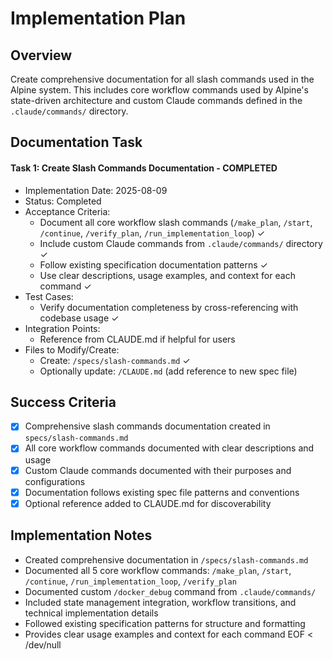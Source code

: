 # Implementation Plan

## Overview
Create comprehensive documentation for all slash commands used in the Alpine system. This includes core workflow commands used by Alpine's state-driven architecture and custom Claude commands defined in the `.claude/commands/` directory.

## Documentation Task

#### Task 1: Create Slash Commands Documentation - COMPLETED
- Implementation Date: 2025-08-09
- Status: Completed
- Acceptance Criteria:
  * Document all core workflow slash commands (`/make_plan`, `/start`, `/continue`, `/verify_plan`, `/run_implementation_loop`) ✓
  * Include custom Claude commands from `.claude/commands/` directory ✓
  * Follow existing specification documentation patterns ✓
  * Use clear descriptions, usage examples, and context for each command ✓
- Test Cases:
  * Verify documentation completeness by cross-referencing with codebase usage ✓
- Integration Points:
  * Reference from CLAUDE.md if helpful for users
- Files to Modify/Create:
  * Create: `/specs/slash-commands.md` ✓
  * Optionally update: `/CLAUDE.md` (add reference to new spec file)

## Success Criteria
- [x] Comprehensive slash commands documentation created in `specs/slash-commands.md`
- [x] All core workflow commands documented with clear descriptions and usage
- [x] Custom Claude commands documented with their purposes and configurations
- [x] Documentation follows existing spec file patterns and conventions
- [x] Optional reference added to CLAUDE.md for discoverability

## Implementation Notes
- Created comprehensive documentation in `/specs/slash-commands.md`
- Documented all 5 core workflow commands: `/make_plan`, `/start`, `/continue`, `/run_implementation_loop`, `/verify_plan`
- Documented custom `/docker_debug` command from `.claude/commands/`
- Included state management integration, workflow transitions, and technical implementation details
- Followed existing specification patterns for structure and formatting
- Provides clear usage examples and context for each command
EOF < /dev/null